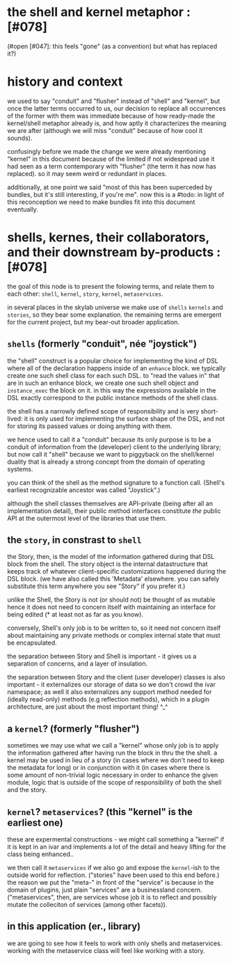 # the shell and kernel metaphor :[#078]

(#open [#047]: this feels "gone" (as a convention) but what has replaced it?)

# history and context

we used to say "conduit" and "flusher" instead of "shell" and "kernel",
but once the latter terms occurred to us, our decision to replace all
occurrences of the former with them was immediate because of how ready-made
the kernel/shell metaphor already is, and how aptly it characterizes the
meaning we are after (although we will miss "conduit" because of how cool it
sounds).

confusingly before we made the change we were already mentioning "kernel" in
this document because of the limited if not widespread use it had seen as a
term contemporary with "flusher" (the term it has now has replaced). so it may
seem weird or redundant in places.

additionally, at one point we said "most of this has been superceded by
bundles, but it's still interesting, if you're me". now this is a #todo:
in light of this reconception we need to make bundles fit into this document
eventually.



# shells, kernes, their collaborators, and their downstream by-products :[#078]

the goal of this node is to present the folowing terms, and relate them to
each other: `shell`, `kernel`, `story`, `kernel`, `metaservices`.

in several places in the skylab universe we make use of `shells`
`kernels` and `stories`, so they bear some explanation. the remaining terms
are emergent for the current project, but my bear-out broader application.



## `shells` (formerly "conduit", née "joystick")

the "shell" construct is a popular choice for implementing the kind of DSL
where all of the declaration happens inside of an `enhance` block. we
typically create one such shell class for each such DSL. to "read the
values in" that are in such an enhance block, we create one such shell
object and `instance_exec` the block on it. in this way the expressions
available in the DSL exactly correspond to the public instance methods
of the shell class.

the shell has a narrowly defined scope of responsibility and is very short-
lived: it is only used for implementing the surface shape of the DSL, and not
for storing its passed values or doing anything with them.

we hence used to call it a "conduit" because its only purpose is to be a
conduit of information from the (developer) client to the underlying library;
but now call it "shell" because we want to piggyback on the shell/kernel
duality that is already a strong concept from the domain of operating systems.

you can think of the shell as the method signature to a function call.
(Shell's earliest recognizable ancestor was called "Joystick".)

although the shell classes themselves are API-private (being after all an
implementation detail), their public method interfaces constitute *the*
public API at the outermost level of the libraries that use them.



## the `story`, in constrast to `shell`

the Story, then, is the model of the information gathered during that DSL
block from the shell. The story object is the internal datastructure that
keeps track of whatever client-specific customizations happened during the
DSL block. (we have also called this 'Metadata' elsewhere. you can safely
substitute this term anywhere you see "Story" if you prefer it.)

unlike the Shell, the Story is not (or should not) be thought of as mutable
hence it does not need to concern itself with maintaining an interface for
being edited (* at least not as far as you know).

conversely, Shell's only job is to be written to, so it need not concern
itself about maintaining any private methods or complex internal state that
must be encapsulated.

the separation between Story and Shell is important - it gives us a
separation of concerns, and a layer of insulation.

the separation between Story and the client (user developer) classes is also
important - it externalizes our storage of data so we don't crowd the ivar
namespace; as well it also externalizes any support method needed for (ideally
read-only) methods (e.g reflection methods), which in a plugin architecture,
are just about the most important thing! ^_^



## a `kernel`? (formerly "flusher")

sometimes we may use what we call a "kernel" whose only job is to apply the
information gathered after having run the block in thru the the shell. a kernel
may be used in lieu of a story (in cases where we don't need to keep the
metadata for long) or in conjunction with it (in cases where there is some
amount of non-trivial logic necessary in order to enhance the given module,
logic that is outside of the scope of responsibility of both the shell and
the story.



## `kernel`? `metaservices`? (this "kernel" is the earliest one)

these are expermental constructions - we might call something a "kernel" if
it is kept in an ivar and implements a lot of the detail and heavy lifting
for the class being enhanced..

we then call it `metaservices` if we also go and expose the `kernel`-ish to
the outside world for reflection. ("stories" have been used to this end
before.) the reason we put the "meta-" in front of the "service" is because
in the domain of plugins, just plain "services" are a businessland concern.
("metaservices", then, are services whose job it is to reflect and possibly
mutate the colleciton of services (among other facets)).

## in this application (er., library)

we are going to see how it feels to work with only shells and metaservices.
working with the metaservice class will feel like working with a story.
